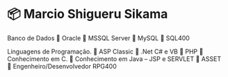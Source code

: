 # 📦 Marcio Shigueru Sikama

Banco de Dados
	Oracle
	MSSQL Server
	MySQL
	SQL400 	

Linguagens de Programação.
	ASP Classic
	.Net C# e VB
	PHP
	Conhecimento em C.
	Conhecimento em Java – JSP e SERVLET
	ASSET
	Engenheiro/Desenvolvedor RPG400




<!--
**msikama/msikama** is a ✨ _special_ ✨ repository because its `README.md` (this file) appears on your GitHub profile.

Here are some ideas to get you started:

- 🔭 I’m currently working on ...
- 🌱 I’m currently learning ...
- 👯 I’m looking to collaborate on ...
- 🤔 I’m looking for help with ...
- 💬 Ask me about ...
- 📫 How to reach me: ...
- 😄 Pronouns: ...
- ⚡ Fun fact: ...
-->
